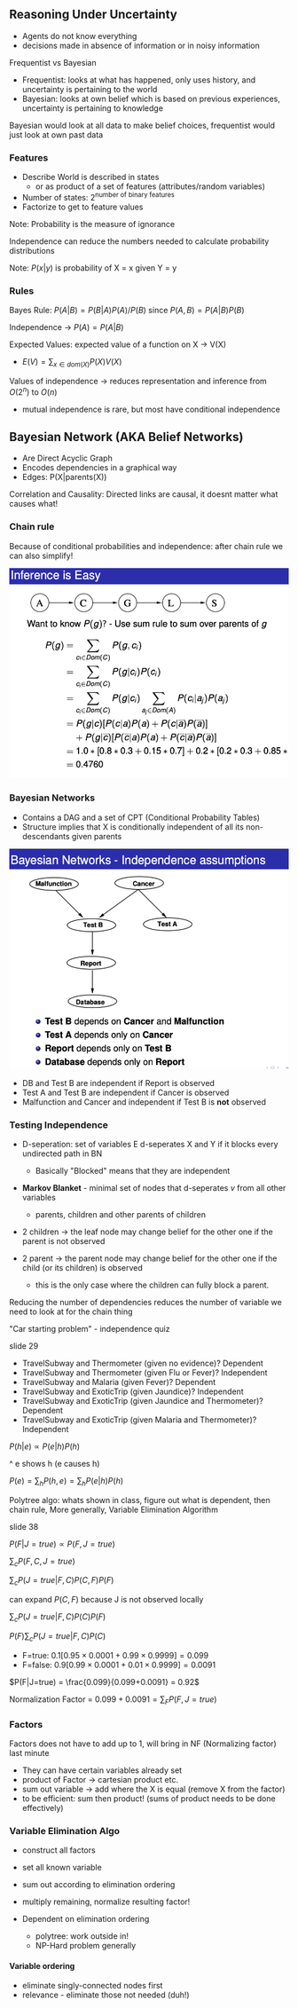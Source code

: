 ## Reasoning Under Uncertainty

- Agents do not know everything
- decisions made in absence of information or in noisy information

Frequentist vs Bayesian

- Frequentist: looks at what has happened, only uses history, and uncertainty is pertaining to the world
- Bayesian: looks at own belief which is based on previous experiences, uncertainty is pertaining to knowledge

Bayesian would look at all data to make belief choices, frequentist would just look at own past data

### Features

- Describe World is described in states
  - or as product of a set of features (attributes/random variables)
- Number of states: $2^\text{number of binary features}$
- Factorize to get to feature values

Note: Probability is the measure of ignorance

Independence can reduce the numbers needed to calculate probability distributions

Note: $P(x|y)$ is probability of X = x given Y = y

### Rules

Bayes Rule: $P(A|B) = P(B|A)P(A)/P(B)$ since $P(A, B) = P(A|B)P(B)$

Independence -> $P(A) = P(A|B)$

Expected Values: expected value of a function on X -> V(X)

- $E(V) = \sum_{x \in dom(X)}P(X)V(X)$

Values of independence -> reduces representation and inference from $O(2^n)$ to $O(n)$

- mutual independence is rare, but most have conditional independence

## Bayesian Network (AKA Belief Networks)

- Are Direct Acyclic Graph
- Encodes dependencies in a graphical way
- Edges: P(X|parents(X))

Correlation and Causality: Directed links are causal, it doesnt matter what causes what!

### Chain rule

Because of conditional probabilities and independence: after chain rule we can also simplify!

![image](./images/9.png)

### Bayesian Networks

- Contains a DAG and a set of CPT (Conditional Probability Tables)
- Structure implies that X is conditionally independent of all its non- descendants given parents

![image](./images/10.png)

- DB and Test B are independent if Report is observed
- Test A and Test B are independent if Cancer is observed
- Malfunction and Cancer and independent if Test B is **not** observed

### Testing Independence

- D-seperation: set of variables E d-seperates X and Y if it blocks every undirected path in BN

  - Basically "Blocked" means that they are independent

- **Markov Blanket** - minimal set of nodes that d-seperates _v_ from all other variables

  - parents, children and other parents of children

- 2 children -> the leaf node may change belief for the other one if the parent is not observed
- 2 parent -> the parent node may change belief for the other one if the child (or its children) is observed
  - this is the only case where the children can fully block a parent.

Reducing the number of dependencies reduces the number of variable we need to look at for the chain thing

"Car starting problem" - independence quiz

slide 29

- TravelSubway and Thermometer (given no evidence)? Dependent
- TravelSubway and Thermometer (given Flu or Fever)? Independent
- TravelSubway and Malaria (given Fever)? Dependent
- TravelSubway and ExoticTrip (given Jaundice)? Independent
- TravelSubway and ExoticTrip (given Jaundice and Thermometer)? Dependent
- TravelSubway and ExoticTrip (given Malaria and Thermometer)? Independent

$P(h|e) \propto P(e|h)P(h)$

^ e shows h (e causes h)

$P(e) = \sum_hP(h,e) = \sum_h P(e|h)P(h)$

Polytree algo: whats shown in class, figure out what is dependent, then chain rule, More generally, Variable Elimination Algorithm

slide 38

$P(F|J=true)\propto P(F, J=true)$

$\sum_cP(F,C, J=true)$

$\sum_cP(J=true|F,C)P(C, F)P(F)$

can expand $P(C,F)$ because J is not observed locally

$\sum_cP(J=true|F,C)P(C)P(F)$

$P(F)\sum_cP(J=true|F,C)P(C)$

- F=true: $0.1[0.95\times0.0001+0.99\times0.9999]=0.099$
- F=false: $0.9[0.99\times0.0001+0.01\times0.9999]=0.0091$

$P(F|J=true) = \frac{0.099}{0.099+0.0091} = 0.92$

Normalization Factor = $0.099+0.0091 = \sum_FP(F, J=true)$

### Factors

Factors does not have to add up to 1, will bring in NF (Normalizing factor) last minute

- They can have certain variables already set
- product of Factor -> cartesian product etc.
- sum out variable -> add where the X is equal (remove X from the factor)
- to be efficient: sum then product! (sums of product needs to be done effectively)

### Variable Elimination Algo

- construct all factors
- set all known variable
- sum out according to elimination ordering
- multiply remaining, normalize resulting factor!

- Dependent on elimination ordering
  - polytree: work outside in!
  - NP-Hard problem generally

#### Variable ordering

- eliminate singly-connected nodes first
- relevance - eliminate those not needed (duh!)
